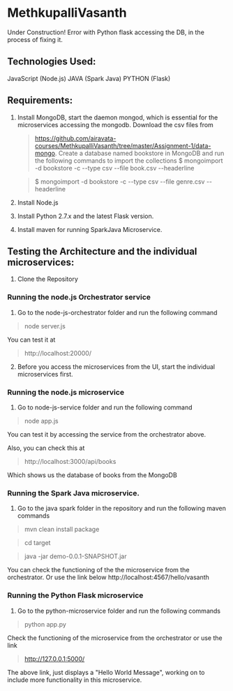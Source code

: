 # MethkupalliVasanth
 
Under Construction! Error with Python flask accessing the DB, in the process of fixing it.

## Technologies Used:

JavaScript (Node.js)
JAVA (Spark Java)
PYTHON (Flask)

## Requirements:

1. Install MongoDB, start the daemon mongod, which is essential for the microservices accessing the mongodb. Download the csv files from
   > https://github.com/airavata-courses/MethkupalliVasanth/tree/master/Assignment-1/data-mongo. 
Create a database named bookstore in MongoDB and run the following commands to import the collections
   > $ mongoimport -d bookstore -c  --type csv --file book.csv --headerline
   
   
   > $ mongoimport -d bookstore -c  --type csv --file genre.csv --headerline
 
2. Install Node.js
3. Install Python 2.7.x and the latest Flask version.
4. Install maven for running SparkJava Microservice.

## Testing the Architecture and the individual microservices:

1. Clone the Repository 

### Running the node.js Orchestrator service
1. Go to the node-js-orchestrator folder and run the following command
> node server.js

You can test it at 

> http://localhost:20000/


2. Before you access the microservices from the UI, start the individual microservices first.

### Running the node.js microservice
1. Go to node-js-service folder and run the following command

> node app.js

You can test it by accessing the service from the orchestrator above.

Also, you can check this at 

> http://localhost:3000/api/books

Which shows us the database of books from the MongoDB

### Running the Spark Java microservice.

1. Go to the java spark folder in the repository and run the following maven commands
> mvn clean install package

> cd target

> java -jar demo-0.0.1-SNAPSHOT.jar

You can check the functioning of the the microservice from the orchestrator. Or use the link below
http://localhost:4567/hello/vasanth

### Running the Python Flask microservice
1. Go to the python-microservice folder and run the following commands

> python app.py

Check the functioning of the microservice from the orchestrator or use the link 

> http://127.0.0.1:5000/ 

The above link, just displays a "Hello World Message", working on to include more functionality in this microservice.
